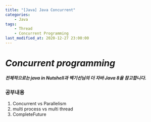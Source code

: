 ```yaml
---
title: "[Java] Java Concurrent"
categories:
    - Java
tags:
    - Thread
    - Concurrent Programming
last_modified_at: 2020-12-27 23:00:00
---
```

# *Concurrent programming*

***전체적으로는 java in Nutshell과 백기선님의 더 자바 Java 8을 참고합니다.***
### 공부내용  <br>

1. Concurrent vs Parallelism
2. multi process vs multi thread
3. CompleteFuture